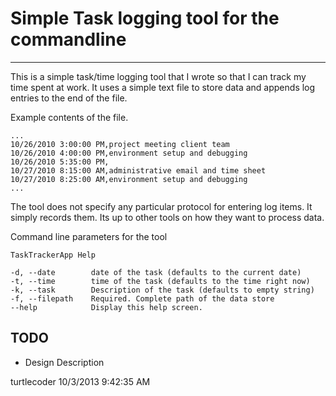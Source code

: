 # Simple Task logging tool for the commandline #

----------  

This is a simple task/time logging tool that I wrote so that I can track my time spent at work. It uses a simple text file to store data and appends log entries to the end of the file. 

Example contents of the file.
  
    ...
	10/26/2010 3:00:00 PM,project meeting client team
	10/26/2010 4:00:00 PM,environment setup and debugging
	10/26/2010 5:35:00 PM,
	10/27/2010 8:15:00 AM,administrative email and time sheet
	10/27/2010 8:25:00 AM,environment setup and debugging
	...

The tool does not specify any particular protocol for entering log items.
It simply records them. Its up to other tools on how they want to process data.  

Command line parameters for the tool

	TaskTrackerApp Help

	-d, --date        date of the task (defaults to the current date)
	-t, --time        time of the task (defaults to the time right now)
    -k, --task        Description of the task (defaults to empty string)
 	-f, --filepath    Required. Complete path of the data store
    --help            Display this help screen.
	

## TODO ##
* Design Description

turtlecoder
10/3/2013 9:42:35 AM 
